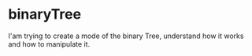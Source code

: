 # binaryTree
I'am trying to create a mode of the binary Tree, understand how it works and how to manipulate it.
